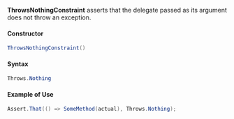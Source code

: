 **ThrowsNothingConstraint** asserts that the delegate passed as its argument does not throw an exception.

#### Constructor

```csharp
ThrowsNothingConstraint()
```

#### Syntax

```csharp
Throws.Nothing
```

#### Example of Use

```csharp
Assert.That(() => SomeMethod(actual), Throws.Nothing);
```